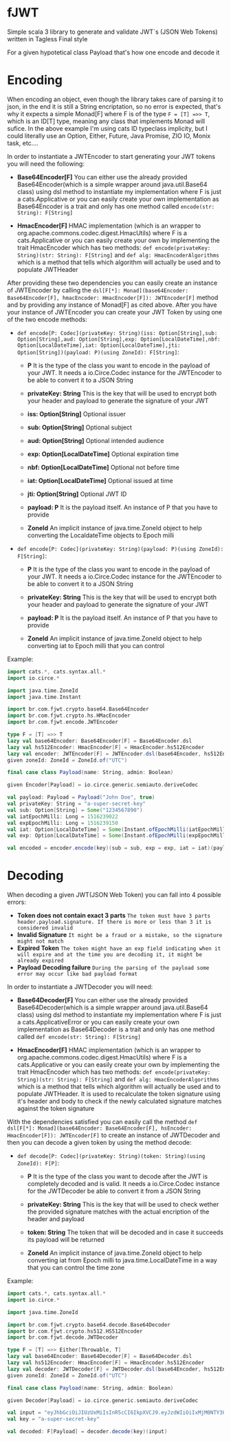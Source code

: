 # fJWT

Simple scala 3 library to generate and validate JWT`s (JSON Web Tokens) written in Tagless Final style

For a given hypotetical class Payload that's how one encode and decode it

# Encoding

When encoding an object, even though the library takes care of parsing it to json, in the end it is still a String encriptation, so no error is expected, that's why it expects a simple Monad[F] where F is of the type `F = [T] =>> T`, which is an ID[T] type, meaning any class that implements Monad will sufice. In the above example I'm using cats ID typeclass implicity, but I could literally use an Option, Either, Future, Java Promise, ZIO IO, Monix task, etc....

In order to instantiate a JWTEncoder to start generating your JWT tokens you will need the following:

- **Base64Encoder[F]** You can either use the already provided Base64Encoder(which is a simple wrapper around java.util.Base64 class) using dsl method to instantiate my implementation where F is just a cats.Applicative or you can easily create your own implementation as Base64Encoder is a trait and only has one method called `encode(str: String): F[String]`

- **HmacEncoder[F]** HMAC implementation (which is an wrapper to org.apache.commons.codec.digest.HmacUtils) where F is a cats.Applicative or you can easily create your own by implementing the trait HmacEncoder which has two methods: `def encode(privateKey: String)(str: String): F[String]` and `def alg: HmacEncoderAlgorithms` which is a method that tells which algorithm will actually be used and to populate JWTHeader

After providing these two dependencies you can easily create an instance of JWTEncoder by calling the `dsl[F[*]: Monad](base64Encoder: Base64Encoder[F], hmacEncoder: HmacEncoder[F]): JWTEncoder[F]` method and by providing any instance of Monad[F] as cited above. After you have your instance of JWTEncoder you can create your JWT Token by using one of the two encode methods:

- `def encode[P: Codec](privateKey: String)(iss: Option[String],sub: Option[String],aud: Option[String],exp: Option[LocalDateTime],nbf: Option[LocalDateTime],iat: Option[LocalDateTime],jti: Option[String])(payload: P)(using ZoneId): F[String]`:

  - **P** It is the type of the class you want to encode in the payload of your JWT. It needs a io.Circe.Codec instance for the JWTEncoder to be able to convert it to a JSON String

  - **privateKey: String** This is the key that will be used to encrypt both your header and payload to generate the signature of your JWT

  - **iss: Option[String]** Optional issuer

  - **sub: Option[String]** Optional subject

  - **aud: Option[String]** Optional intended audience

  - **exp: Option[LocalDateTime]** Optional expiration time

  - **nbf: Option[LocalDateTime]** Optional not before time

  - **iat: Option[LocalDateTime]** Optional issued at time

  - **jti: Option[String]** Optional JWT ID

  - **payload: P** It is the payload itself. An instance of P that you have to provide

  - **ZoneId** An implicit instance of java.time.ZoneId object to help converting the LocaldateTime objects to Epoch milli

- `def encode[P: Codec](privateKey: String)(payload: P)(using ZoneId): F[String]`:

  - **P** It is the type of the class you want to encode in the payload of your JWT. It needs a io.Circe.Codec instance for the JWTEncoder to be able to convert it to a JSON String

  - **privateKey: String** This is the key that will be used to encrypt both your header and payload to generate the signature of your JWT

  - **payload: P** It is the payload itself. An instance of P that you have to provide

  - **ZoneId** An implicit instance of java.time.ZoneId object to help converting iat to Epoch milli that you can control

Example:

```scala
import cats.*, cats.syntax.all.*
import io.circe.*

import java.time.ZoneId
import java.time.Instant

import br.com.fjwt.crypto.base64.Base64Encoder
import br.com.fjwt.crypto.hs.HMacEncoder
import br.com.fjwt.encode.JWTEncoder

type F = [T] =>> T
lazy val base64Encoder: Base64Encoder[F] = Base64Encoder.dsl
lazy val hs512Encoder: HmacEncoder[F] = HmacEncoder.hs512Encoder
lazy val encoder: JWTEncoder[F] = JWTEncoder.dsl(base64Encoder, hs512Encoder)
given zoneId: ZoneId = ZoneId.of("UTC")

final case class Payload(name: String, admin: Boolean)

given Encoder[Payload] = io.circe.generic.semiauto.deriveCodec

val payload: Payload = Payload("John Doe", true)
val privateKey: String = "a-super-secret-key"
val sub: Option[String] = Some("1234567890")
val iatEpochMilli: Long = 1516239022
val expEpochMilli: Long = 1516239150
val iat: Option[LocalDateTime] = Some(Instant.ofEpochMilli(iatEpochMilli).atZone(zoneId).toLocalDateTime())
val exp: Option[LocalDateTime] = Some(Instant.ofEpochMilli(expEpochMilli).atZone(zoneId).toLocalDateTime())

val encoded = encoder.encode(key)(sub = sub, exp = exp, iat = iat)(payload)

```

# Decoding

When decoding a given JWT(JSON Web Token) you can fall into 4 possible errors:

- **Token does not contain exact 3 parts** `The token must have 3 parts header.payload.signature. If there is more or less than 3 it is considered invalid`
- **Invalid Signature** `It might be a fraud or a mistake, so the signature might not match`
- **Expired Token** `The token might have an exp field indicating when it will expire and at the time you are decoding it, it might be already expired`
- **Payload Decoding failure** `During the parsing of the payload some error may occur like bad payload format`

In order to instantiate a JWTDecoder you will need:

- **Base64Decoder[F]** You can either use the already provided Base64Decoder(which is a simple wrapper around java.util.Base64 class) using dsl method to instantiate my implementation where F is just a cats.ApplicativeError or you can easily create your own implementation as Base64Decoder is a trait and only has one method called `def encode(str: String): F[String]`

- **HmacEncoder[F]** HMAC implementation (which is an wrapper to org.apache.commons.codec.digest.HmacUtils) where F is a cats.Applicative or you can easily create your own by implementing the trait HmacEncoder which has two methods: `def encode(privateKey: String)(str: String): F[String]` and `def alg: HmacEncoderAlgorithms` which is a method that tells which algorithm will actually be used and to populate JWTHeader. It is used to recalculate the token signature using it's header and body to check if the newly calculated signature matches against the token signature

With the dependencies satisfied you can easily call the method `def dsl[F[*]: Monad](base64Encoder: Base64Encoder[F], hsEncoder: HmacEncoder[F]): JWTEncoder[F]` to create an instance of JWTDecoder and then you can decode a given token by using the method decode:

- `def decode[P: Codec](privateKey: String)(token: String)(using ZoneId): F[P]`:

  - **P** It is the type of the class you want to decode after the JWT is completely decoded and is valid. It needs a io.Circe.Codec instance for the JWTDecoder be able to convert it from a JSON String

  - **privateKey: String** This is the key that will be used to check wether the provided signature matches with the actual encription of the header and payload

  - **token: String** The token that will be decoded and in case it succeeds its payload will be returned

  - **ZoneId** An implicit instance of java.time.ZoneId object to help converting iat from Epoch milli to java.time.LocalDateTime in a way that you can control the time zone

Example:

```scala
import cats.*, cats.syntax.all.*
import io.circe.*

import java.time.ZoneId

import br.com.fjwt.crypto.base64.decode.Base64Decoder
import br.com.fjwt.crypto.hs512.HS512Encoder
import br.com.fjwt.decode.JWTDecoder

type F = [T] =>> Either[Throwable, T]
lazy val base64Encoder: Base64Decoder[F] = Base64Decoder.dsl
lazy val hs512Encoder: HmacEncoder[F] = HmacEncoder.hs512Encoder
lazy val decoder: JWTDecoder[F] = JWTDecoder.dsl(base64Encoder, hs512Encoder)
given zoneId: ZoneId = ZoneId.of("UTC")

final case class Payload(name: String, admin: Boolean)

given Decoder[Payload] = io.circe.generic.semiauto.deriveCodec

val input = "eyJhbGciOiJIUzUxMiIsInR5cCI6IkpXVCJ9.eyJzdWIiOiIxMjM0NTY3ODkwIiwibmFtZSI6IkpvaG4gRG9lIiwiYWRtaW4iOnRydWUsImlhdCI6MTUxNjIzOTAyMn0=.d92964cfa2a75550ae735c371a831e4eeb6c40b1734c28b565ab8fbc8a95b038d9e462c0b78a2c1b8fc00117bd0d7eabe92163b738be84e3181aeaede4f7bae6"
val key = "a-super-secret-key"

val decoded: F[Payload] = decoder.decode(key)(input)

```
